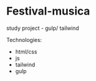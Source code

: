 # Festival-musica
study project - gulp/ tailwind


Technologies:
* html/css 
* js
* tailwind
* gulp

